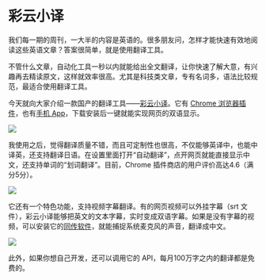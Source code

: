 # 彩云小译

我们每一期的周刊，一大半的内容是英语的。很多朋友问，怎样才能快速有效地阅读这些英语文章？答案很简单，就是使用翻译工具。

不管什么文章，自动化工具一秒以内就能给出全文翻译，让你快速了解大意，有兴趣再去精读原文，这样就效率很高。尤其是科技类文章，专有名词多，语法比较规范，最适合使用翻译工具。

今天就向大家介绍一款国产的翻译工具——[彩云小译](https://fanyi.caiyunapp.com/#/web)。它有 [Chrome 浏览器插件](https://fanyi.caiyunapp.com/#/web)，也有[手机 App](https://fanyi.caiyunapp.com/#/app)，下载安装后一键就能实现网页的双语显示。

![](https://www.wangbase.com/blogimg/asset/201912/bg2019121705.jpg)

我使用之后，觉得翻译质量不错，而且可定制性也很高，不仅能够英译中，也能中译英，还支持翻译日语。在设置里面打开“自动翻译”，点开网页就能直接显示中文，还支持单词的“划词翻译”。目前，Chrome 插件商店的用户评价高达4.6（满分5分）。

![](https://www.wangbase.com/blogimg/asset/201912/bg2019121506.jpg)

它还有一个特色功能，支持视频字幕翻译。有的网页视频可以外挂字幕（srt 文件），彩云小译能够把英文的文本字幕，实时变成双语字幕。如果是没有字幕的视频，可以安装它的[同传软件](https://www.caiyunapp.com/interpretation/)，就能捕捉系统麦克风的声音，翻译成中文。

![](https://www.wangbase.com/blogimg/asset/201912/bg2019121507.jpg)

此外，如果你想自己开发，还可以调用它的 API，每月100万字之内的翻译都是免费的。
